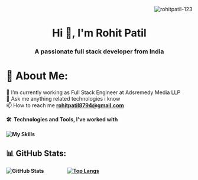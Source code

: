 <p align="right"> <img src="https://komarev.com/ghpvc/?username=rohitpatil-123&label=Profile%20views&color=0e75b6&style=flat" alt="rohitpatil-123" /> </p>
<h1 align="center">Hi 👋, I'm Rohit Patil</h1>
<h3 align="center">A passionate full stack developer from India</h3>

# 💫 About Me:
🔭 I’m currently working as Full Stack Engineer at Adsremedy Media LLP<br>💬 Ask me anything related technologies i know <br>📫 How to reach me **rohitpatil8794@gmail.com**

<b>🛠️&nbsp;&nbsp;Technologies&nbsp;and&nbsp;Tools, I've worked with <br><br>
![My Skills](https://skillicons.dev/icons?i=html,javascript,nodejs,react,mongodb,materialui,java,redux,python,flask,mysql,bootstrap,docker,git,sqlite,netlify,onrender,&perline=8)
## 📊 GitHub Stats:

<!-- ![GitHub Stats](https://github-readme-stats.vercel.app/api?username=rohitpatil-123&theme=tokyonight) -->
<!-- &nbsp;&nbsp;&nbsp;&nbsp;&nbsp;&nbsp;&nbsp;&nbsp;&nbsp;&nbsp;&nbsp;&nbsp;&nbsp;&nbsp;&nbsp;&nbsp;&nbsp;
[![Top Langs](https://github-readme-stats.vercel.app/api/top-langs/?username=rohitpatil-123&layout=compact&theme=tokyonight)](https://github.com/rohitpatil-123/github-readme-stats) -->
<!-- [![Readme Card](https://github-readme-stats.vercel.app/api/pin/?username=rohitpatil-123&repo=github-readme-stats)](https://github.com/rohitpatil-123/github-readme-stats) -->

<!--
 <img align="right" height=100% src="https://github-readme-stats.vercel.app/api/top-langs/?username=rohitpatil-123&langs_count=8&show_icons=true&theme=tokyonight"></br>
![rohit's github stats](https://github-readme-stats.vercel.app/api?username=rohitpatil-123&count_private=true&show_icons=true&theme=tokyonight)</br>
 -->

![GitHub Stats](https://github-readme-stats.vercel.app/api?username=rohitpatil-123&theme=tokyonight)
&nbsp;&nbsp;&nbsp;&nbsp;&nbsp;&nbsp;&nbsp;&nbsp;&nbsp;&nbsp;&nbsp;&nbsp;&nbsp;&nbsp;&nbsp;&nbsp;&nbsp;
[![Top Langs](https://github-readme-stats.vercel.app/api/top-langs/?username=rohitpatil-123&layout=compact&theme=tokyonight)](https://github.com/rohitpatil-123/github-readme-stats) 


